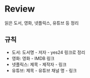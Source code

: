 # Review

읽은 도서, 영화, 넷플릭스, 유튜브 등 정리

## 규칙

* 도서: 도서명 - 저자 - yes24 링크로 정리
* 영화: 영화 - IMDB 링크
* 넷플릭스: 제목 - 제작자 - 링크
* 유튜브: 제목 - 유튜브 채널 명 - 링크
